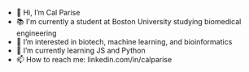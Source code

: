 - 👋 Hi, I’m Cal Parise
- 📚 I'm currently a student at Boston University studying biomedical engineering
- 👀 I’m interested in biotech, machine learning, and bioinformatics
- 🌱 I’m currently learning JS and Python
- 📫 How to reach me: linkedin.com/in/calparise

<!---
calparise/calparise is a ✨ special ✨ repository because its `README.md` (this file) appears on your GitHub profile.
You can click the Preview link to take a look at your changes.
--->
